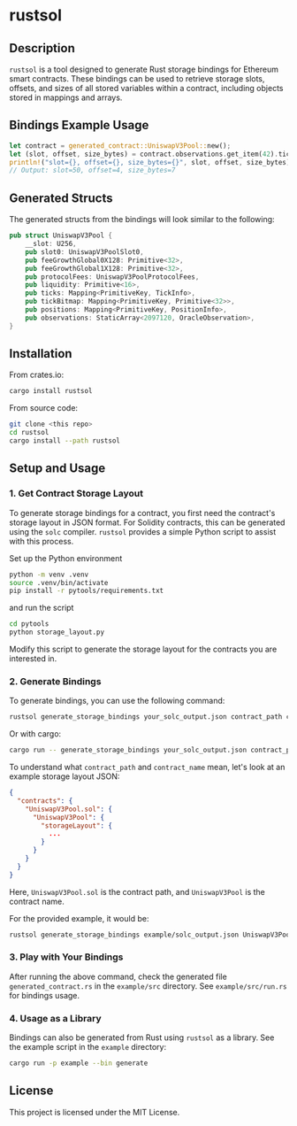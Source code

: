 # rustsol

## Description

`rustsol` is a tool designed to generate Rust storage bindings for Ethereum smart contracts.
These bindings can be used to retrieve storage slots, offsets, and sizes of all stored variables within a contract,
including objects stored in mappings and arrays.

## Bindings Example Usage

```rust
let contract = generated_contract::UniswapV3Pool::new();
let (slot, offset, size_bytes) = contract.observations.get_item(42).tickCumulative.position();
println!("slot={}, offset={}, size_bytes={}", slot, offset, size_bytes);
// Output: slot=50, offset=4, size_bytes=7
```

## Generated Structs

The generated structs from the bindings will look similar to the following:

```rust
pub struct UniswapV3Pool {
    __slot: U256,
    pub slot0: UniswapV3PoolSlot0,
    pub feeGrowthGlobal0X128: Primitive<32>,
    pub feeGrowthGlobal1X128: Primitive<32>,
    pub protocolFees: UniswapV3PoolProtocolFees,
    pub liquidity: Primitive<16>,
    pub ticks: Mapping<PrimitiveKey, TickInfo>,
    pub tickBitmap: Mapping<PrimitiveKey, Primitive<32>>,
    pub positions: Mapping<PrimitiveKey, PositionInfo>,
    pub observations: StaticArray<2097120, OracleObservation>,
}
```

## Installation

From crates.io:

```bash
cargo install rustsol
```

From source code:

```bash
git clone <this repo>
cd rustsol
cargo install --path rustsol
```

## Setup and Usage

### 1. Get Contract Storage Layout

To generate storage bindings for a contract, you first need the contract's storage layout in JSON format.
For Solidity contracts, this can be generated using the `solc` compiler.
`rustsol` provides a simple Python script to assist with this process.

Set up the Python environment
```bash
python -m venv .venv
source .venv/bin/activate
pip install -r pytools/requirements.txt
```

and run the script
```bash
cd pytools
python storage_layout.py
```

Modify this script to generate the storage layout for the contracts you are interested in.

### 2. Generate Bindings

To generate bindings, you can use the following command:

```bash
rustsol generate_storage_bindings your_solc_output.json contract_path contract_name generated_contract.rs
```

Or with cargo:

```bash
cargo run -- generate_storage_bindings your_solc_output.json contract_path contract_name generated_contract.rs
```

To understand what `contract_path` and `contract_name` mean, let's look at an example storage layout JSON:

```json
{
  "contracts": {
    "UniswapV3Pool.sol": {
      "UniswapV3Pool": {
        "storageLayout": {
          ...
        }
      }
    }
  }
}
```

Here, `UniswapV3Pool.sol` is the contract path, and `UniswapV3Pool` is the contract name.

For the provided example, it would be:

```bash
rustsol generate_storage_bindings example/solc_output.json UniswapV3Pool.sol UniswapV3Pool example/src/generated_contract.rs
```

### 3. Play with Your Bindings

After running the above command, check the generated file `generated_contract.rs` in the `example/src` directory.
See `example/src/run.rs` for bindings usage.

### 4. Usage as a Library

Bindings can also be generated from Rust using `rustsol` as a library.
See the example script in the `example` directory:

```bash
cargo run -p example --bin generate
```

## License

This project is licensed under the MIT License.
